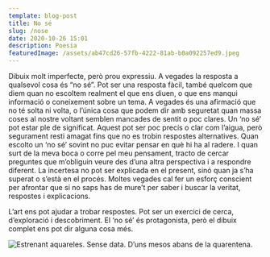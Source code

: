 ```yaml
---
template: blog-post
title: No sé
slug: /nose
date: 2020-10-26 15:01
description: Poesia
featuredImage: /assets/ab47cd26-57fb-4222-81ab-b0a092257ed9.jpeg
---
```

Dibuix molt imperfecte, però prou expressiu. A vegades la resposta a qualsevol cosa és “no sé”. Pot ser una resposta fàcil, també quelcom que diem quan no escoltem realment el que ens diuen, o que ens manqui informació o coneixement sobre un tema. A vegades és una afirmació que no té solta ni volta, o l’única cosa que podem dir amb seguretat quan massa coses al nostre voltant semblen mancades de sentit o poc clares. Un ‘no sé’ pot estar ple de significat. Aquest pot ser poc precís o clar com l’aigua, però segurament resti amagat fins que no es trobin respostes alternatives. Quan escolto un ‘no sé’ sovint no puc evitar pensar en què hi ha al radere. I quan surt de la meva boca o corre pel meu pensament, tracto de cercar preguntes que m’obliguin veure des d’una altra perspectiva i a respondre diferent. La incertesa no pot ser explicada en el present, sinó quan ja s’ha superat o s’està en el procés. Moltes vegades cal fer un esforç conscient per afrontar que si no saps has de mure’t per saber i buscar la veritat, respostes i explicacions. 

L’art ens pot ajudar a trobar respostes. Pot ser un exercici de cerca, d’exploració i descobriment. El ‘no sé’ és protagonista, però el dibuix complet ens pot dir alguna cosa més. 

![](/assets/ab47cd26-57fb-4222-81ab-b0a092257ed9.jpeg "Estrenant aquareles. Sense data. D’uns mesos abans de la quarentena.")